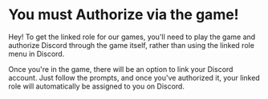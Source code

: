 # You must Authorize via the game!

Hey! To get the linked role for our games, you'll need to play the game and authorize Discord through the game itself, rather than using the linked role menu in Discord.

Once you're in the game, there will be an option to link your Discord account. Just follow the prompts, and once you've authorized it, your linked role will automatically be assigned to you on Discord.
